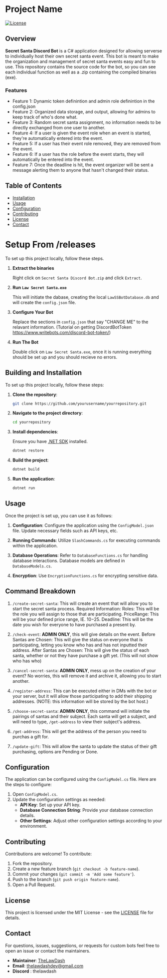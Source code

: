 # Project Name

[![License](https://img.shields.io/badge/license-MIT-blue.svg)](LICENSE)

## Overview

**Secret Santa Discord Bot** is a C# application designed for allowing serverse to individually host their own secret santa event. This bot is meant to make the organization and management of secret santa events easy and fun to use. This repository contains the source code for the bot, so you can see each individual function as well as a .zip containing the compiled binaries (exe).

### Features

- Feature 1: Dynamic token definintion and admin role definintion in the config.json
- Feature 2: Organized data storage, and output, allowing for admins to keep track of who's done what.
- Feature 3: Random secret santa assignment, no information needs to be directly exchanged from one user to another.
- Feature 4: If a user is given the event role when an event is started, they're automatically entered into the event.
- Feature 5: If a user has their event role removed, they are removed from the event.
- Feature 6: If a user has the role before the event starts, they will automatically be entered into the event.
- Feature 7: Once the deadline is hit, the event organizer will be sent a message alerting them to anyone that hasn't changed their status.

## Table of Contents

- [Installation](#installation)
- [Usage](#usage)
- [Configuration](#configuration)
- [Contributing](#contributing)
- [License](#license)
- [Contact](#contact)

# Setup From /releases

To set up this project locally, follow these steps.

1. **Extract the binaries**

   Right click on `Secret Santa Discord Bot.zip` and click `Extract`.

2. **Run `Law Secret Santa.exe`**

   This will initiate the dabase, creating the local `LawSSBotDatabase.db` and will create the `config.json` file.

3. **Configure Your Bot**

   Replace the sections in `config.json` that say "CHANGE ME" to the relavant information. (Tutorial on getting DiscordBotToken https://www.writebots.com/discord-bot-token/)

4. **Run The Bot**

   Double click on `Law Secret Santa.exe`, once it is running everything should be set up and you should recieve no errors.

## Building and Installation

To set up this project locally, follow these steps:

1. **Clone the repository**:

    ```bash
    git clone https://github.com/yourusername/yourrepository.git
    ```

2. **Navigate to the project directory**:

    ```bash
    cd yourrepository
    ```

3. **Install dependencies**:

    Ensure you have [.NET SDK](https://dotnet.microsoft.com/download) installed.

    ```bash
    dotnet restore
    ```

4. **Build the project**:

    ```bash
    dotnet build
    ```

5. **Run the application**:

    ```bash
    dotnet run
    ```

## Usage

Once the project is set up, you can use it as follows:

1. **Configuration**: Configure the application using the `ConfigModel.json` file. Update necessary fields such as API keys, etc.
   
2. **Running Commands**: Utilize `SlashCommands.cs` for executing commands within the application.

3. **Database Operations**: Refer to `DatabaseFunctions.cs` for handling database interactions. Database models are defined in `DatabaseModels.cs`.

4. **Encryption**: Use `EncryptionFunctions.cs` for encrypting sensitive data.

## Command Breakdown

1. `/create-secret-santa`: This will create an event that will allow you to start the secret santa process.
     Required Information:
         Roles: This will be the role you will assign to those that are participating.
         PriceRange: This will be your defined price range, IE. $10-$25.
         Deadline: This will be the date you wish for everyone to have purchased a present by.

2. `/check-event`: **ADMIN ONLY**, this will give details on the event.
    Before Santas are Chosen:
         This will give the status on everyone that is participating, letting you know who has and has not inputted their address.
    After Santas are Chosen:
         This will give the status of each santa, whether or not they have purchase a gift yet. (This will not show who has who)

3. `/cancel-secret-santa`: **ADMIN ONLY**, mess up on the creation of your event? No worries, this will remove it and archive it, allowing you to start another.

4. `/register-address`: This can be executed either in DMs with the bot or your server, but it will allow those participating to add their shipping addresses. (NOTE: this information will be stored by the bot host.)

5. `/choose-secret-santa`: **ADMIN ONLY**, this command will initiate the pairings of santas and their subject. Each santa will get a subject, and will need to type, `/get-address` to view their subject's address.

6. `/get-address`: This will get the address of the person you need to purchas a gift for.

7. `/update-gift`: This will allow the santa to update the status of their gift purchasing, options are Pending or Done.
   
## Configuration

The application can be configured using the `ConfigModel.cs` file. Here are the steps to configure:

1. Open `ConfigModel.cs`.
2. Update the configuration settings as needed:
    - **API Key**: Set up your API key.
    - **Database Connection String**: Provide your database connection details.
    - **Other Settings**: Adjust other configuration settings according to your environment.

## Contributing

Contributions are welcome! To contribute:

1. Fork the repository.
2. Create a new feature branch (`git checkout -b feature-name`).
3. Commit your changes (`git commit -m 'Add some feature'`).
4. Push to the branch (`git push origin feature-name`).
5. Open a Pull Request.

## License

This project is licensed under the MIT License - see the [LICENSE](LICENSE) file for details.

## Contact

For questions, issues, suggestions, or requests for custom bots feel free to open an issue or contact the maintainers.

- **Maintainer**: [TheLawDash](https://github.com/TheLawDash)
- **Email**: thelawdashdev@gmail.com
- **Discord** : thelawdash

